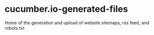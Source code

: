 # cucumber.io-generated-files
Home of the generation and upload of website sitemaps, rss feed, and robots.txt
